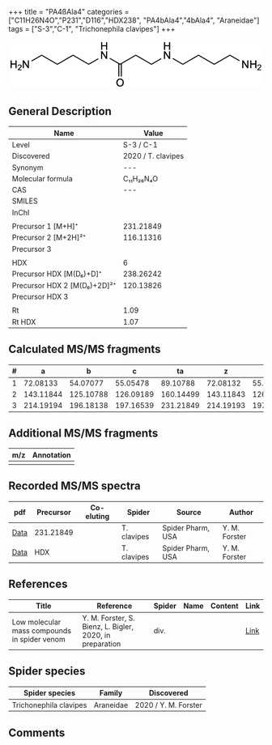 +++
title = "PA4ßAla4"
categories = ["C11H26N4O","P231","D116","HDX238",
"PA4bAla4","4bAla4",
"Araneidae"]
tags = ["S-3","C-1",
"Trichonephila clavipes"]
+++

![](/img/PA4bAla4.png)

## General Description

| Name                       | Value              |
|----------------------------|--------------------|
| Level                      | S-3 / C-1          |
| Discovered                 | 2020 / T. clavipes |
| Synonym                    | ---                |
| Molecular formula          | C₁₁H₂₆N₄O                   |
| CAS                        | ---                |
| SMILES |   |
| InChI  |   |
|                            |                    |
| Precursor 1 [M+H]⁺         | 231.21849                   |
| Precursor 2 [M+2H]²⁺       | 116.11316                   |
| Precursor 3                |                    |
|                            |                    |
| HDX                        | 6                   |
| Precursor HDX   [M(D₆)+D]⁺   | 238.26242                   |
| Precursor HDX 2 [M(D₆)+2D]²⁺ | 120.13826                   |
| Precursor HDX 3            |                    |
|                            |                    |
| Rt                         | 1.09                   |
| Rt HDX                     | 1.07                   |

## Calculated MS/MS fragments

| # | a         | b         | c         | ta        | z         | y         | tz        |
|---|-----------|-----------|-----------|-----------|-----------|-----------|-----------|
| 1 | 72.08133 | 54.07077 | 55.05478 | 89.10788 | 72.08132 | 55.05477 | 89.10787 |
| 2 | 143.11844 | 125.10788 | 126.09189 | 160.14499 | 143.11843 | 126.09188 | 160.14498 |
| 3 | 214.19194 | 196.18138 | 197.16539 | 231.21849 | 214.19193 | 197.16538 | 231.21848 |

## Additional MS/MS fragments

| m/z | Annotation |
|-----|------------|
|     |            |

## Recorded MS/MS spectra

| pdf                                             | Precursor | Co-eluting | Spider      | Source                       | Author        |
|-------------------------------------------------|-----------|------------|-------------|------------------------------|---------------|
| [Data](/pdf/N-clavipes/231_PA4bAla4_Nc.pdf) | 231.21849 |           | T. clavipes| Spider Pharm, USA | Y. M. Forster |
| [Data](/pdf/N-clavipes/231_PA4bAla4_Nc_HDX.pdf) | HDX |           | T. clavipes| Spider Pharm, USA | Y. M. Forster |


## References

| Title | Reference | Spider | Name | Content | Link |
|-------|-----------|--------|------|---------|------|
| Low molecular mass compounds in spider venom      | Y. M. Forster, S. Bienz, L. Bigler, 2020, in preparation          | div.       |   |   | [Link](unknown) |

## Spider species

| Spider species     | Family     | Discovered           |
|--------------------|------------|----------------------|
| Trichonephila clavipes | Araneidae | 2020 / Y. M. Forster |


## Comments